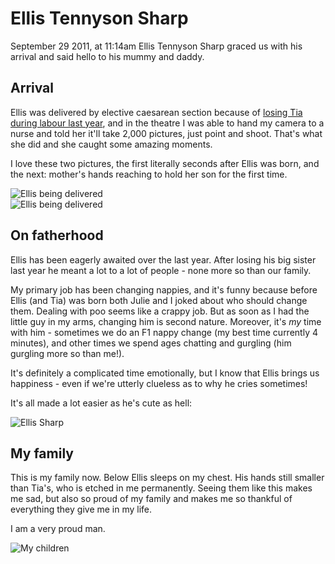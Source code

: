 # Ellis Tennyson Sharp

September 29 2011, at 11:14am Ellis Tennyson Sharp graced us with his arrival and said hello to his mummy and daddy.

<!--more-->

## Arrival

Ellis was delivered by elective caesarean section because of [losing Tia during labour last year](http://remysharp.com/2010/12/31/2010-the-year-ill-never-forget/#tia), and in the theatre I was able to hand my camera to a nurse and told her it'll take 2,000 pictures, just point and shoot. That's what she did and she caught some amazing moments.

I love these two pictures, the first literally seconds after Ellis was born, and the next: mother's hands reaching to hold her son for the first time.

<img style="display: block; max-width: 100%;" src="http://farm7.static.flickr.com/6141/6196615132_4eed6de9e6_b.jpg" alt="Ellis being delivered">

<img style="display: block; max-width: 100%;" src="http://farm7.static.flickr.com/6214/6253071291_b3ee2cfd77_b.jpg" alt="Ellis being delivered">

## On fatherhood

Ellis has been eagerly awaited over the last year. After losing his big sister last year he meant a lot to a lot of people - none more so than our family.

My primary job has been changing nappies, and it's funny because before Ellis (and Tia) was born both Julie and I joked about who should change them. Dealing with poo seems like a crappy job. But as soon as I had the little guy in my arms, changing him is second nature. Moreover, it's *my* time with him - sometimes we  do an F1 nappy change (my best time currently 4 minutes), and other times we spend ages chatting and gurgling (him gurgling more so than me!).

It's definitely a complicated time emotionally, but I know that Ellis brings us happiness - even if we're utterly clueless as to why he cries sometimes! 

It's all made a lot easier as he's cute as hell:

<img style="display: block; max-width: 100%;" src="http://farm7.static.flickr.com/6161/6196107595_8d1156fa82_b.jpg" alt="Ellis Sharp">

## My family

This is my family now. Below Ellis sleeps on my chest. His hands still smaller than Tia's, who is etched in me permanently.  Seeing them like this makes me sad, but also so proud of my family and makes me so thankful of everything they give me in my life.

I am a very proud man.

<img style="display: block; max-width: 100%;" src="http://farm7.static.flickr.com/6173/6253858144_b5750455e1_b.jpg" alt="My children">